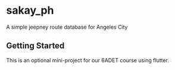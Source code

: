 # sakay_ph

A simple jeepney route database for Angeles City

## Getting Started

This is an optional mini-project for our 6ADET course using flutter.

